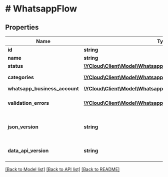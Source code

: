 # # WhatsappFlow

## Properties

Name | Type | Description | Notes
------------ | ------------- | ------------- | -------------
**id** | **string** | Flow ID. | [optional]
**name** | **string** | Flow name. | [optional]
**status** | [**\YCloud\Client\Model\WhatsappFlowStatus**](WhatsappFlowStatus.md) |  | [optional]
**categories** | [**\YCloud\Client\Model\WhatsappFlowCategory[]**](WhatsappFlowCategory.md) | Flow categories. | [optional]
**whatsapp_business_account** | [**\YCloud\Client\Model\WhatsappFlowWhatsappBusinessAccount**](WhatsappFlowWhatsappBusinessAccount.md) |  | [optional]
**validation_errors** | [**\YCloud\Client\Model\WhatsappFlowValidationError[]**](WhatsappFlowValidationError.md) | List of validation errors. | [optional]
**json_version** | **string** | Version of the Flow JSON structure. | [optional]
**data_api_version** | **string** | Version of the Data API. | [optional]

[[Back to Model list]](../../README.md#models) [[Back to API list]](../../README.md#endpoints) [[Back to README]](../../README.md)
